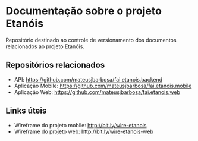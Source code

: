 
# Documentação sobre o projeto Etanóis
Repositório destinado ao controle de versionamento dos documentos relacionados ao projeto Etanóis.

## Repositórios relacionados

- API: https://github.com/mateusjbarbosa/fai.etanois.backend
- Aplicação Mobile: https://github.com/mateusjbarbosa/fai.etanois.mobile
- Aplicação Web: https://github.com/mateusjbarbosa/fai.etanois.web

## Links úteis

- Wireframe do projeto mobile: http://bit.ly/wire-etanois
- Wireframe do projeto web: http://bit.ly/wire-etanois-web

